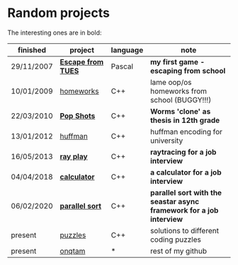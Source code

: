 Random projects
=======

The interesting ones are in bold:

|finished  |project                                 |language|note                                        |
|----------|----------------------------------------|--------|--------------------------------------------|
|29/11/2007|[**Escape from TUES**](escape_from_tues)|Pascal  |**my first game - escaping from school**    |
|10/01/2009|[homeworks](homeworks)                  |C++     |lame oop/os homeworks from school (BUGGY!!!)|
|22/03/2010|[**Pop Shots**](pop_shots)              |C++     |**Worms 'clone' as thesis in 12th grade**   |
|13/01/2012|[huffman](huffman)                      |C++     |huffman encoding for university             |
|16/05/2013|[**ray play**](ray_play)                |C++     |**raytracing for a job interview**          |
|04/04/2018|[**calculator**](calculator)            |C++     |**a calculator for a job interview**        |
|06/02/2020|[**parallel sort**](parallel_sort)      |C++     |**parallel sort with the seastar async framework for a job interview**|
|present   |[puzzles](puzzles)                      |C++     |solutions to different coding puzzles       |
|present   |[onqtam](https://github.com/onqtam)     |*       |rest of my github                           |
